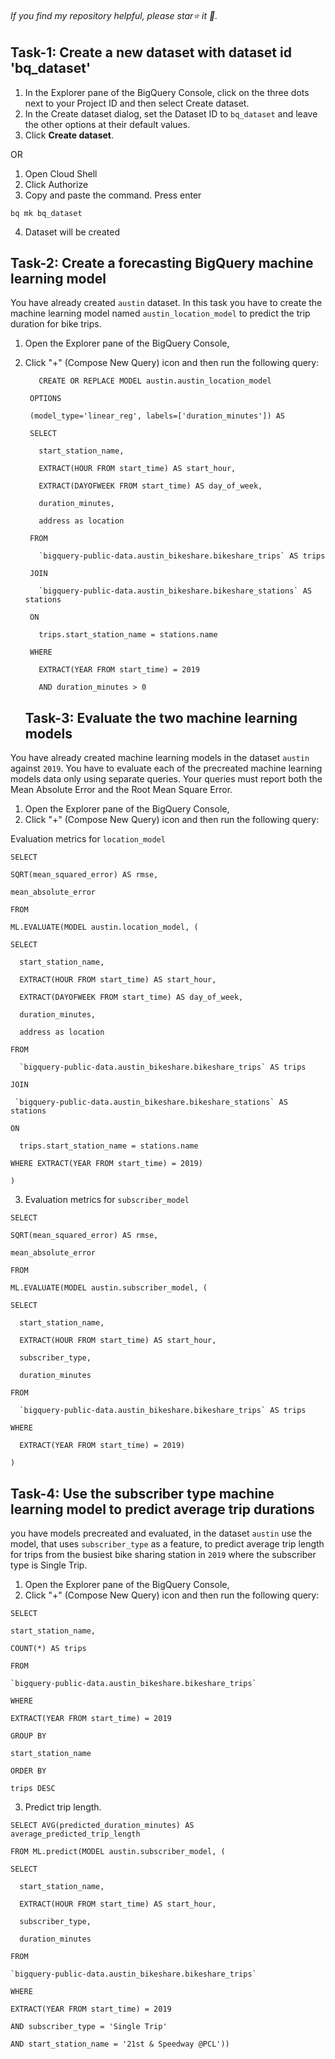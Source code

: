  ###### If you find my repository helpful, please star⭐ it 🌟.
## Task-1: Create a new dataset with dataset id 'bq_dataset'
1. In the Explorer pane of the BigQuery Console, click on the three dots next to your Project ID and then select Create dataset.
2. In the Create dataset dialog, set the Dataset ID to `bq_dataset` and leave the other options at their default values.
3. Click __Create dataset__.

OR
      
1. Open Cloud Shell
2. Click Authorize
3. Copy and paste the command. Press enter
```
bq mk bq_dataset
```
4. Dataset will be created

## Task-2: Create a forecasting BigQuery machine learning model
You have already created `austin` dataset. In this task you have to create the machine learning model named `austin_location_model` to predict the trip duration for bike trips.
 
1. Open the Explorer pane of the BigQuery Console,
2. Click "+" (Compose New Query) icon and then run the following query:
   ```
      CREATE OR REPLACE MODEL austin.austin_location_model
    
    OPTIONS
    
    (model_type='linear_reg', labels=['duration_minutes']) AS
    
    SELECT
    
      start_station_name,
    
      EXTRACT(HOUR FROM start_time) AS start_hour,
    
      EXTRACT(DAYOFWEEK FROM start_time) AS day_of_week,
    
      duration_minutes,
    
      address as location
    
    FROM
    
      `bigquery-public-data.austin_bikeshare.bikeshare_trips` AS trips
    
    JOIN
    
      `bigquery-public-data.austin_bikeshare.bikeshare_stations` AS stations
    
    ON
    
      trips.start_station_name = stations.name
    
    WHERE
    
      EXTRACT(YEAR FROM start_time) = 2019
    
      AND duration_minutes > 0
    ```
   
   ## Task-3: Evaluate the two machine learning models
 
 
You have already created machine learning models in the dataset `austin` against `2019`. You have to evaluate each of the precreated machine learning models data only using separate queries.
Your queries must report both the Mean Absolute Error and the Root Mean Square Error.
 
1. Open the Explorer pane of the BigQuery Console,
2. Click "+" (Compose New Query) icon and then run the following query:
 
Evaluation metrics for `location_model`
```
SELECT

SQRT(mean_squared_error) AS rmse,

mean_absolute_error

FROM

ML.EVALUATE(MODEL austin.location_model, (

SELECT

  start_station_name,

  EXTRACT(HOUR FROM start_time) AS start_hour,

  EXTRACT(DAYOFWEEK FROM start_time) AS day_of_week,

  duration_minutes,

  address as location

FROM

  `bigquery-public-data.austin_bikeshare.bikeshare_trips` AS trips

JOIN

 `bigquery-public-data.austin_bikeshare.bikeshare_stations` AS stations

ON

  trips.start_station_name = stations.name

WHERE EXTRACT(YEAR FROM start_time) = 2019)

)
```
3. Evaluation metrics for `subscriber_model`
```
SELECT

SQRT(mean_squared_error) AS rmse,

mean_absolute_error

FROM

ML.EVALUATE(MODEL austin.subscriber_model, (

SELECT

  start_station_name,

  EXTRACT(HOUR FROM start_time) AS start_hour,

  subscriber_type,

  duration_minutes

FROM

  `bigquery-public-data.austin_bikeshare.bikeshare_trips` AS trips

WHERE

  EXTRACT(YEAR FROM start_time) = 2019)

)
```

 ## Task-4: Use the subscriber type machine learning model to predict average trip durations
you have models precreated and evaluated, in the dataset `austin` use the model, that uses `subscriber_type` as a feature, to predict average trip length for trips from the busiest bike sharing station in `2019` where the subscriber type is Single Trip.
 
1. Open the Explorer pane of the BigQuery Console,
2. Click "+" (Compose New Query) icon and then run the following query:
```
SELECT

start_station_name,

COUNT(*) AS trips

FROM

`bigquery-public-data.austin_bikeshare.bikeshare_trips`

WHERE

EXTRACT(YEAR FROM start_time) = 2019

GROUP BY

start_station_name

ORDER BY

trips DESC
```
3. Predict trip length.
```
SELECT AVG(predicted_duration_minutes) AS average_predicted_trip_length

FROM ML.predict(MODEL austin.subscriber_model, (

SELECT

  start_station_name,

  EXTRACT(HOUR FROM start_time) AS start_hour,

  subscriber_type,

  duration_minutes

FROM

`bigquery-public-data.austin_bikeshare.bikeshare_trips`

WHERE 

EXTRACT(YEAR FROM start_time) = 2019

AND subscriber_type = 'Single Trip'

AND start_station_name = '21st & Speedway @PCL'))
```
